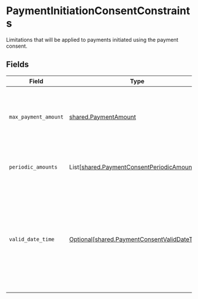 # PaymentInitiationConsentConstraints

Limitations that will be applied to payments initiated using the payment consent.


## Fields

| Field                                                                                                                                | Type                                                                                                                                 | Required                                                                                                                             | Description                                                                                                                          |
| ------------------------------------------------------------------------------------------------------------------------------------ | ------------------------------------------------------------------------------------------------------------------------------------ | ------------------------------------------------------------------------------------------------------------------------------------ | ------------------------------------------------------------------------------------------------------------------------------------ |
| `max_payment_amount`                                                                                                                 | [shared.PaymentAmount](../../models/shared/paymentamount.md)                                                                         | :heavy_check_mark:                                                                                                                   | Maximum amount of a single payment initiated using the payment consent.                                                              |
| `periodic_amounts`                                                                                                                   | List[[shared.PaymentConsentPeriodicAmount](../../models/shared/paymentconsentperiodicamount.md)]                                     | :heavy_check_mark:                                                                                                                   | A list of amount limitations per period of time.                                                                                     |
| `valid_date_time`                                                                                                                    | [Optional[shared.PaymentConsentValidDateTime]](../../models/shared/paymentconsentvaliddatetime.md)                                   | :heavy_minus_sign:                                                                                                                   | Life span for the payment consent. After the `to` date the payment consent expires and can no longer be used for payment initiation. |